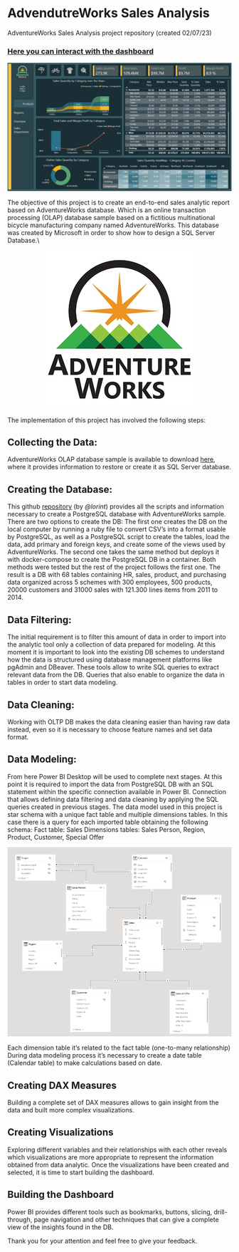 # AdvendutreWorks Sales Analysis 
AdventureWorks Sales Analysis project repository (created 02/07/23)

### [Here you can interact with the dashboard](https://app.powerbi.com/view?r=eyJrIjoiNjJlY2ZkZDQtY2EwYS00NWVlLTliODktM2ViMzg2OTQ3OGJkIiwidCI6Ijk5YTVhNjM1LTY1OGEtNGFhMS04MGIxLTdiM2IwNzcxZTkxYiIsImMiOjl9)

![dash_cover](images/CoverIMG.JPG)

The objective of this project is to create an end-to-end sales analytic report based on AdventureWorks database. Which is an online transaction processing (OLAP) database sample based on a fictitious multinational bicycle manufacturing company named AdventureWorks. 
This database was created by Microsoft in order to show how to design a SQL Server Database.\
<p align="center">
  <img src="https://github.com/s-xema/AdventureWorks_Analysis/blob/5b56254171dbcfda89cf136253fde84aa8c20219/images/AdventureWorksLogoSmall.jpg?raw=true" alt="AW_logo"/>
</p>

The implementation of this project has involved the following steps:

## Collecting the Data:
AdventureWorks OLAP database sample is available to download [here](https://github.com/microsoft/sql-server-samples/tree/master/samples/databases/adventure-works), where it provides information to restore or create it as SQL Server database. 
 
## Creating the Database:
This github [repository](https://github.com/lorint/AdventureWorks-for-Postgres) (by _@lorint_) provides all the scripts and information necessary to create a PostgreSQL database with AdventureWorks sample.
There are two options to create the DB: 
The first one creates the DB on the local computer by running a ruby file to convert CSV’s into a format usable by PostgreSQL, as well as a PostgreSQL script to create the tables, load the data, add primary and foreign keys, and create some of the views used by AdventureWorks.
The second one takes the same method but deploys it with docker-compose to create the PostgreSQL DB in a container.
Both methods were tested but the rest of the project follows the first one. 
The result is a DB with 68 tables containing HR, sales, product, and purchasing data organized across 5 schemes with 300 employees, 500 products, 20000 customers and 31000 sales with 121.300 lines items from 2011 to 2014.

## Data Filtering:
The initial requirement is to filter this amount of data in order to import into the analytic tool only a collection of data prepared for modeling.
At this moment it is important to look into the existing DB schemes to understand how the data is structured using database management platforms like pgAdmin and DBeaver. These tools allow to write SQL queries to extract relevant data from the DB. Queries that also enable to organize the data in tables in order to start data modeling. 
 
## Data Cleaning:
Working with OLTP DB makes the data cleaning easier than having raw data instead, even so it is necessary to choose feature names and set data format.

## Data Modeling:
From here Power BI Desktop will be used to complete next stages. 
At this point it is required to import the data from PostgreSQL DB with an SQL statement within the specific connection available in Power BI. Connection that allows defining data filtering and data cleaning by applying the SQL queries created in previous stages.
The data model used in this project is star schema with a unique fact table and multiple dimensions tables.
In this case there is a query for each imported table obtaining the following schema:
Fact table: Sales
Dimensions tables: Sales Person, Region, Product, Customer, Special Offer

![model](images/model.png)

Each dimension table it’s related to the fact table (one-to-many relationship)
During data modeling process it’s necessary to create a date table (Calendar table) to make calculations based on date.

## Creating DAX Measures
Building a complete set of DAX measures allows to gain insight from the data and built more complex visualizations.
    
## Creating Visualizations
Exploring different variables and their relationships with each other reveals which visualizations are more appropriate to represent the information obtained from data analytic.
Once the visualizations have been created and selected, it is time to start building the dashboard.

## Building the Dashboard
Power BI provides different tools such as bookmarks, buttons, slicing, drill-through, page navigation and other techniques that can give a complete view of the insights found in the DB.


Thank you for your attention and feel free to give your feedback.


